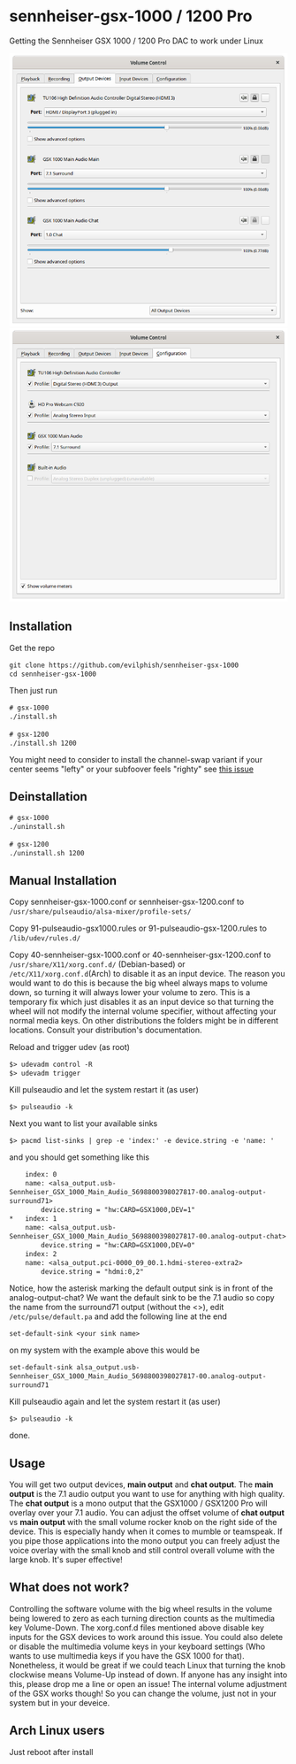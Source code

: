 # sennheiser-gsx-1000 / 1200 Pro
Getting the Sennheiser GSX 1000 / 1200 Pro DAC to work under Linux

![pavucontrol one](https://raw.githubusercontent.com/evilphish/sennheiser-gsx-1000/master/images/pavucontrol.png)
![pavucontrol two](https://raw.githubusercontent.com/evilphish/sennheiser-gsx-1000/master/images/pavucontrol2.png)

## Installation

Get the repo
```
git clone https://github.com/evilphish/sennheiser-gsx-1000
cd sennheiser-gsx-1000
```

Then just run

```
# gsx-1000
./install.sh

# gsx-1200
./install.sh 1200
```

You might need to consider to install the channel-swap variant if your center seems "lefty" or your subfoover feels "righty" see [this issue](https://github.com/evilphish/sennheiser-gsx-1000/issues/9)

## Deinstallation

```
# gsx-1000
./uninstall.sh

# gsx-1200
./uninstall.sh 1200
```

## Manual Installation
Copy sennheiser-gsx-1000.conf or sennheiser-gsx-1200.conf to `/usr/share/pulseaudio/alsa-mixer/profile-sets/`

Copy 91-pulseaudio-gsx1000.rules or 91-pulseaudio-gsx-1200.rules to `/lib/udev/rules.d/`

Copy 40-sennheiser-gsx-1000.conf or 40-sennheiser-gsx-1200.conf to `/usr/share/X11/xorg.conf.d/` (Debian-based) or `/etc/X11/xorg.conf.d`(Arch) to disable it as an input device. The reason you would want to do this is because the big wheel always maps to volume down, so turning it will always lower your volume to zero. This is a temporary fix which just disables it as an input device so that turning the wheel will not modify the internal volume specifier, without affecting your normal media keys. On other distributions the folders might be in different locations. Consult your distribution's documentation.

Reload and trigger udev (as root)
```
$> udevadm control -R
$> udevadm trigger
```

Kill pulseaudio and let the system restart it (as user)
```
$> pulseaudio -k
```

Next you want to list your available sinks
```
$> pacmd list-sinks | grep -e 'index:' -e device.string -e 'name: '
```
and you should get something like this
```
    index: 0
	name: <alsa_output.usb-Sennheiser_GSX_1000_Main_Audio_5698800398027817-00.analog-output-surround71>
		device.string = "hw:CARD=GSX1000,DEV=1"
*   index: 1
	name: <alsa_output.usb-Sennheiser_GSX_1000_Main_Audio_5698800398027817-00.analog-output-chat>
		device.string = "hw:CARD=GSX1000,DEV=0"
    index: 2
	name: <alsa_output.pci-0000_09_00.1.hdmi-stereo-extra2>
		device.string = "hdmi:0,2"
```
Notice, how the asterisk marking the default output sink is in front of the analog-output-chat? We want the default sink to be the 7.1 audio so copy the name from the surround71 output (without the <>), edit `/etc/pulse/default.pa` and add the following line at the end
```
set-default-sink <your sink name>
```
on my system with the example above this would be
```
set-default-sink alsa_output.usb-Sennheiser_GSX_1000_Main_Audio_5698800398027817-00.analog-output-surround71
```

Kill pulseaudio again and let the system restart it (as user)
```
$> pulseaudio -k
```

done.

## Usage

You will get two output devices, **main output** and **chat output**. The **main output** is the 7.1 audio output you want to use for anything with high quality. The **chat output** is a mono output that the GSX1000 / GSX1200 Pro will overlay over your 7.1 audio. You can adjust the offset volume of **chat output** vs **main output** with the small volume rocker knob on the right side of the device. This is especially handy when it comes to mumble or teamspeak. If you pipe those applications into the mono output you can freely adjust the voice overlay with the small knob and still control overall volume with the large knob. It's super effective!

## What does not work?
Controlling the software volume with the big wheel results in the volume being lowered to zero as each turning direction counts as the multimedia key Volume-Down. The xorg.conf.d files mentioned above disable key inputs for the GSX devices to work around this issue. You could also delete or disable the multimedia volume keys in your keyboard settings (Who wants to use multimedia keys if you have the GSX 1000 for that). Nonetheless, it would be great if we could teach Linux that turning the knob clockwise means Volume-Up instead of down. If anyone has any insight into this, please drop me a line or open an issue! The internal volume adjustment of the GSX works though! So you can change the volume, just not in your system but in your deveice. 

## Arch Linux users
Just reboot after install
